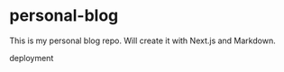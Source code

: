 # personal-blog
This is my personal blog repo. Will create it with Next.js and Markdown.

deployment